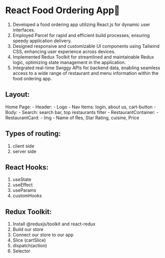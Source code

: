 # React Food Ordering App🚀


1. Developed a food ordering app utilizing React.js for dynamic user interfaces.
2. Employed Parcel for rapid and efficient build processes, ensuring speedy application delivery.
3. Designed responsive and customizable UI components using Tailwind CSS, enhancing user experience across devices.
4. Implemented Redux Toolkit for streamlined and maintainable Redux logic, optimizing state management in the application.
5. Integrated real-time Swiggy APIs for backend data, enabling seamless access to a wide range of restaurant and menu information within the food ordering app.

## Layout: 

  Home Page: 
      - Header:
          - Logo
          - Nav Items:  login, about us, cart-button
      - Body:
          - Search: search bar, top restaurants filter
          - RestaurantContainer:
              - RestaurantCard:
                 - Img
                 - Name of Res, Star Rating, cuisine, Price

## Types of routing:
  1. client side
  2. server side

## React Hooks:
  1. useState
  2. useEffect
  3. useParams
  4. customHooks

## Redux Toolkit: 
  1. Install @reduxjs/toolkit and react-redux
  2. Build our store
  3. Connect our store to our app
  4. Slice (cartSlice)
  5. dispatch(action)
  6. Selector
      
